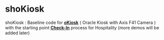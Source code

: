 # shoKiosk
shoKiosk : Baseline code for <b><u>oKiosk</u></b> ( Oracle Kiosk with Axis F41 Camera ) with the starting point <b><u>Check-In</u></b> process for Hospitality  (more demos will be added later) <p>
